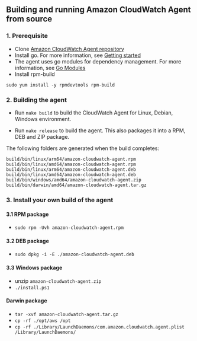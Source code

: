 ## Building and running Amazon CloudWatch Agent from source
### 1. Prerequisite
* Clone [Amazon CloudWatch Agent repository](https://github.com/aws/amazon-cloudwatch-agent.git)
* Install go. For more information, see [Getting started](https://golang.org/doc/install)
* The agent uses go modules for dependency management. For more information, see [Go Modules](https://github.com/golang/go/wiki/Modules)
* Install rpm-build
```
sudo yum install -y rpmdevtools rpm-build
```

### 2. Building the agent

* Run `make build` to build the CloudWatch Agent for Linux, Debian, Windows environment.

* Run `make release` to build the agent. This also packages it into a RPM, DEB and ZIP package.

The following folders are generated when the build completes:
```
build/bin/linux/arm64/amazon-cloudwatch-agent.rpm
build/bin/linux/amd64/amazon-cloudwatch-agent.rpm
build/bin/linux/arm64/amazon-cloudwatch-agent.deb
build/bin/linux/amd64/amazon-cloudwatch-agent.deb
build/bin/windows/amd64/amazon-cloudwatch-agent.zip
build/bin/darwin/amd64/amazon-cloudwatch-agent.tar.gz
```

### 3. Install your own build of the agent
#### 3.1 RPM package
* `sudo rpm -Uvh amazon-cloudwatch-agent.rpm`
   
#### 3.2 DEB package
* `sudo dpkg -i -E ./amazon-cloudwatch-agent.deb`

#### 3.3 Windows package
* unzip `amazon-cloudwatch-agent.zip`
* `./install.ps1`

#### Darwin package
* `tar -xvf amazon-cloudwatch-agent.tar.gz`
* `cp -rf ./opt/aws /opt`
* `cp -rf ./Library/LaunchDaemons/com.amazon.cloudwatch.agent.plist /Library/LaunchDaemons/`

